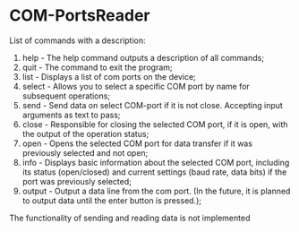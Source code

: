 # COM-PortsReader

List of commands with a description:

1) help - The help command outputs a description of all commands;
2) quit - The command to exit the program;
3) list - Displays a list of com ports on the device;
4) select - Allows you to select a specific COM port by name for subsequent operations;
5) send - Send data on select COM-port if it is not close. Accepting input arguments as text to pass;
6) close - Responsible for closing the selected COM port, if it is open, with the output of the operation status;
7) open - Opens the selected COM port for data transfer if it was previously selected and not open;
8) info - Displays basic information about the selected COM port, including its status (open/closed) and current settings (baud rate, data bits) if the port was previously selected;
9) output - Output a data line from the com port. (In the future, it is planned to output data until the enter button is pressed.);

The functionality of sending and reading data is not implemented
